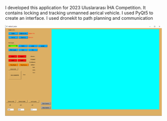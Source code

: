  I developed this application for 2023 Uluslararası İHA Competition. It contains locking and tracking unmanned aerical vehicle. I used PyQt5 to create an interface. I used dronekit to path planning and communication

<img style="width:800px" src="./Interface.png">

